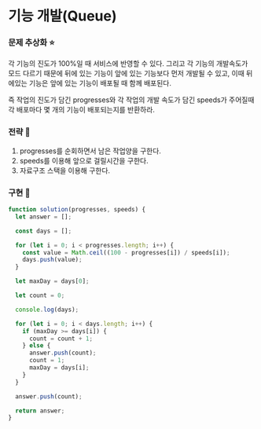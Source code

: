 # 기능 개발(Queue)

### 문제 추상화 ⭐

각 기능의 진도가 100%일 때 서비스에 반영할 수 있다. 그리고 각 기능의 개발속도가 모드 다르기 때문에 뒤에 있는 기능이 앞에 있는 기능보다 먼저 개발될 수 있고, 이때 뒤에있는 기능은 앞에 있는 기능이 배포될 때 함께 배포된다.

즉 작업의 진도가 담긴 progresses와 각 작업의 개발 속도가 담긴 speeds가 주어질때 각 배포마다 몇 개의 기능이 배포되는지를 반환하라.

### 전략 🔧

1. progresses를 순회하면서 남은 작업양을 구한다.
2. speeds를 이용해 앞으로 걸릴시간을 구한다.
3. 자료구조 스택을 이용해 구한다.

### 구현 🔨

```jsx
function solution(progresses, speeds) {
  let answer = [];

  const days = [];

  for (let i = 0; i < progresses.length; i++) {
    const value = Math.ceil((100 - progresses[i]) / speeds[i]);
    days.push(value);
  }

  let maxDay = days[0];

  let count = 0;

  console.log(days);

  for (let i = 0; i < days.length; i++) {
    if (maxDay >= days[i]) {
      count = count + 1;
    } else {
      answer.push(count);
      count = 1;
      maxDay = days[i];
    }
  }

  answer.push(count);

  return answer;
}
```
